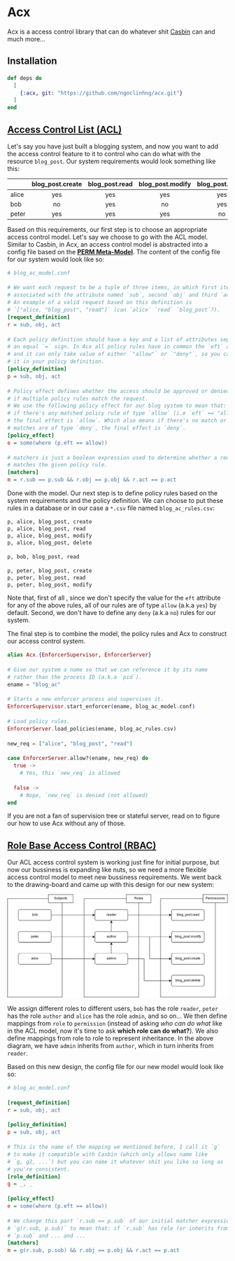 # Acx
Acx is a access control library that can do whatever shit [Casbin](https://casbin.org/) can and much more...

## Installation

```elixir
def deps do
  [
    {:acx, git: "https://github.com/ngoclinhng/acx.git"}
  ]
end
```

## [Access Control List (ACL)](https://en.wikipedia.org/wiki/Access-control_list)

Let's say you have just built a blogging system, and now you want to add the
access control feature to it to control who can do what with the resource `blog_post`. Our system requirements would look something like this:

|       | blog_post.create | blog_post.read | blog_post.modify | blog_post.delete |
| ----- |:----------------:|:--------------:|:----------------:|:----------------:|
| alice |     yes          |       yes      |        yes       |          yes     |
| bob   |     no           |       yes      |        no        |          yes     |
| peter |     yes          |       yes      |        yes       |          no      |

Based on this requirements, our first step is to choose an appropriate access control model. Let's say we choose to go with the ACL model. Similar to Casbin, in Acx, an access control model is abstracted into a config file based on the **[PERM Meta-Model](https://vicarie.in/posts/generalized-authz.html)**. The content of the config file for our system would look like so:

```ini
# blog_ac_model.conf

# We want each request to be a tuple of three items, in which first item
# associated with the attribute named `sub`, second `obj` and third `act`.
# An example of a valid request based on this definition is
# `["alice, "blog_post", "read"]` (can `alice` `read` `blog_post`?).
[request_definition]
r = sub, obj, act

# Each policy definition should have a key and a list of attributes separated by
# an equal `=` sign. In Acx all policy rules have in common the `eft` attribute
# and it can only take value of either `"allow"` or `"deny"`, so you can ommit
# it in your policy definition.
[policy_definition]
p = sub, obj, act

# Policy effect defines whether the access should be approved or denied
# if multiple policy rules match the request.
# We use the following policy effect for our blog system to mean that:
# if there's any matched policy rule of type `allow` (i.e `eft` == "allow"),
# the final effect is `allow`. Which also means if there's no match or all
# matches are of type `deny`, the final effect is `deny`.
[policy_effect]
e = some(where (p.eft == allow))

# matchers is just a boolean expression used to determine whether a request
# matches the given policy rule.
[matchers]
m = r.sub == p.sub && r.obj == p.obj && r.act == p.act

```

Done with the model. Our next step is to define policy rules based on the
system requirements and the policy definition. We can choose to put these
rules in a database or in our case a `*.csv` file named `blog_ac_rules.csv`:

```
p, alice, blog_post, create
p, alice, blog_post, read
p, alice, blog_post, modify
p, alice, blog_post, delete

p, bob, blog_post, read

p, peter, blog_post, create
p, peter, blog_post, read
p, peter, blog_post, modify

```

Note that, first of all , since we don't specify the value for the `eft`
attribute for any of the above rules, all of our rules are of type `allow`
(a.k.a `yes`) by default. Second, we don't have to define any `deny`
(a.k.a `no`) rules for our system.

The final step is to combine the model, the policy rules and Acx to
construct our access control system.

```elixir
alias Acx.{EnforcerSupervisor, EnforcerServer}

# Give our system a name so that we can reference it by its name
# rather than the process ID (a.k.a `pid`).
ename = "blog_ac"

# Starts a new enforcer process and supervises it.
EnforcerSupervisor.start_enforcer(ename, blog_ac_model.conf)

# Load policy rules.
EnforcerServer.load_policies(ename, blog_ac_rules.csv)

new_req = ["alice", "blog_post", "read"]

case EnforcerServer.allow?(ename, new_req) do
  true ->
    # Yes, this `new_req` is allowed

  false ->
    # Nope, `new_req` is denied (not allowed)
end
```

If you are not a fan of supervision tree or stateful server, read on to
figure our how to use Acx without any of those.

## [Role Base Access Control (RBAC)](https://en.wikipedia.org/wiki/Role-based_access_control)

Our ACL access control system is working just fine for initial purpose, but
now our bussiness is expanding like nuts, so we need a more flexible access
control model to meet new bussiness requirements. We went back to the
drawing-board and came up with this design for our new system:

![rbac diagram](rbac.png)

We assign different roles to different users, `bob` has the role `reader`,
`peter` has the role `author` and `alice` has the role `admin`, and so on...
We then define mappings from `role` to `permission` (instead of asking
*who can do what* like in the ACL model, now it's time to ask **which role can
do what?**). We also define mappings from role to role  to represent
inheritance. In the above diagram, we have `admin` inherits from `author`,
which in turn inherits from `reader`.

Based on this new design, the config file for our new model would look like
so:

```ini
# blog_ac_model.conf

[request_definition]
r = sub, obj, act

[policy_definition]
p = sub, obj, act

# This is the name of the mapping we mentioned before, I call it `g`
# to make it compatible with Casbin (which only allows name like
# `g, g2, ...`) but you can name it whatever shit you like so long as
# you're consistent.
[role_definition]
g = _, _

[policy_effect]
e = some(where (p.eft == allow))

# We change this part `r.sub == p.sub` of our initial matcher expression to
# `g(r.sub, p.sub)` to mean that: if `r.sub` has role (or inherits from)
# `p.sub` and ... and ...
[matchers]
m = g(r.sub, p.sub) && r.obj == p.obj && r.act == p.act

```